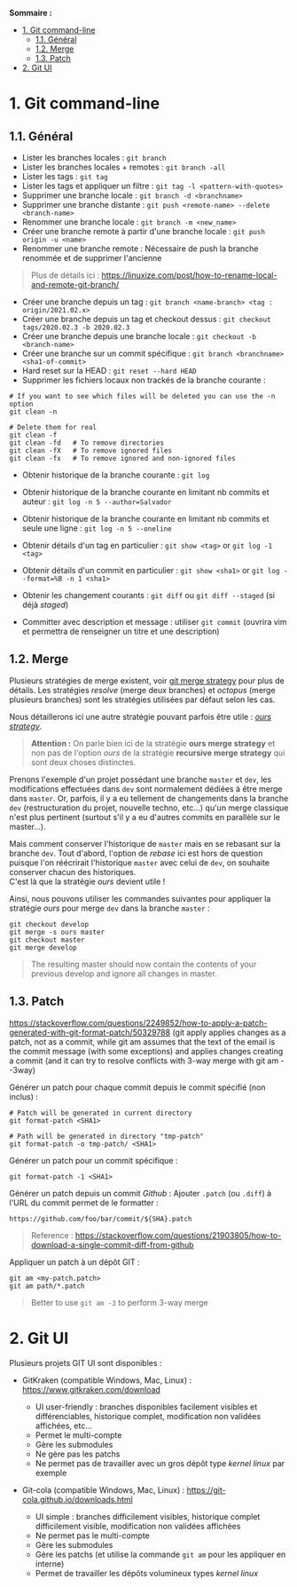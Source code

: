 **Sommaire :**
- [1. Git command-line](#1-git-command-line)
  - [1.1. Général](#11-général)
  - [1.2. Merge](#12-merge)
  - [1.3. Patch](#13-patch)
- [2. Git UI](#2-git-ui)

# 1. Git command-line

## 1.1. Général 

- Lister les branches locales : `git branch`
- Lister les branches locales + remotes : `git branch -all`
- Lister les tags : `git tag`
- Lister les tags et appliquer un filtre : `git tag -l <pattern-with-quotes>`
- Supprimer une branche locale : `git branch -d <branchname>`
- Supprimer une branche distante : `git push <remote-name> --delete <branch-name>`
- Renommer une branche locale : `git branch -m <new_name>`
- Créer une branche remote à partir d'une branche locale : `git push origin -u <name>`
- Renommer une branche remote : Nécessaire de push la branche renommée et de supprimer l'ancienne
> Plus de détails ici : https://linuxize.com/post/how-to-rename-local-and-remote-git-branch/

- Créer une branche depuis un tag : `git branch <name-branch> <tag : origin/2021.02.x>`
- Créer une branche depuis un tag et checkout dessus : `git checkout tags/2020.02.3 -b 2020.02.3`
- Créer une branche depuis une branche locale : `git checkout -b <branch-name>`
- Créer une branche sur un commit spécifique : `git branch <branchname> <sha1-of-commit>`
- Hard reset sur la HEAD : `git reset --hard HEAD`
- Supprimer les fichiers locaux non trackés de la branche courante :
```shell
# If you want to see which files will be deleted you can use the -n option
git clean -n

# Delete them for real
git clean -f
git clean -fd   # To remove directories
git clean -fX   # To remove ignored files
git clean -fx   # To remove ignored and non-ignored files
```

- Obtenir historique de la branche courante : `git log`
- Obtenir historique de la branche courante en limitant nb commits et auteur : `git log -n 5 --author=Salvador`
- Obtenir historique de la branche courante en limitant nb commits et seule une ligne : `git log -n 5 --oneline`
- Obtenir détails d'un tag en particulier : `git show <tag>` or `git log -1 <tag>`
- Obtenir détails d'un commit en particulier : `git show <sha1>` or `git log --format=%B -n 1 <sha1>`

- Obtenir les changement courants : `git diff` ou `git diff --staged` (si déjà _staged_)
- Committer avec description et message : utiliser `git commit` (ouvrira vim et permettra de renseigner un titre et une description)

## 1.2. Merge

Plusieurs stratégies de merge existent, voir [git merge strategy](https://git-scm.com/docs/git-merge/en#_merge_strategies) pour plus de détails. Les stratégies _resolve_ (merge deux branches) et _octopus_ (merge plusieurs branches) sont les stratégies utilisées par défaut selon les cas.

Nous détaillerons ici une autre stratégie pouvant parfois être utile : [_ours strategy_](https://git-scm.com/docs/git-merge/en#_merge_strategies).  
> **Attention :** On parle bien ici de la stratégie **ours merge strategy** et non pas de l'option _ours_ de la stratégie **recursive merge strategy** qui sont deux choses distinctes.
 
Prenons l'exemple d'un projet possédant une branche `master` et `dev`, les modifications effectuées dans `dev` sont normalement dédiées à être merge dans `master`. Or, parfois, il y a eu tellement de changements dans la branche `dev` (restructuration du projet, nouvelle techno, etc...) qu'un merge classique n'est plus pertinent (surtout s'il y a eu d'autres commits en parallèle sur le master...).

Mais comment conserver l'historique de `master` mais en se rebasant sur la branche `dev`. Tout d'abord, l'option de _rebase_ ici est hors de question puisque l'on réécrirait l'historique `master` avec celui de `dev`, on souhaite conserver chacun des historiques.  
C'est là que la stratégie _ours_ devient utile !

Ainsi, nous pouvons utiliser les commandes suivantes pour appliquer la stratégie _ours_ pour merge `dev` dans la branche `master` :
```shell
git checkout develop
git merge -s ours master
git checkout master
git merge develop
```
> The resulting master should now contain the contents of your previous develop and ignore all changes in master.

## 1.3. Patch

https://stackoverflow.com/questions/2249852/how-to-apply-a-patch-generated-with-git-format-patch/50329788
(git apply applies changes as a patch, not as a commit, while git am assumes that the text of the email is the commit message (with some exceptions) and applies changes creating a commit (and it can try to resolve conflicts with 3-way merge with git am --3way)

Générer un patch pour chaque commit depuis le commit <SHA1> spécifié (non inclus) :
```shell
# Patch will be generated in current directory
git format-patch <SHA1>

# Path will be generated in directory "tmp-patch"
git format-patch -o tmp-patch/ <SHA1> 
```

Générer un patch pour un commit spécifique :
```shell
git format-patch -1 <SHA1>
```

Générer un patch depuis un commit _Github_ :
Ajouter `.patch` (ou `.diff`) à l'URL du commit permet de le formatter :
```shell
https://github.com/foo/bar/commit/${SHA}.patch
```
> Reference : https://stackoverflow.com/questions/21903805/how-to-download-a-single-commit-diff-from-github


Appliquer un patch à un dépôt GIT :
```shell
git am <my-patch.patch>
git am path/*.patch
```
> Better to use `git am -3` to perform 3-way merge

# 2. Git UI

Plusieurs projets GIT UI sont disponibles :
- GitKraken (compatible Windows, Mac, Linux) : https://www.gitkraken.com/download
  - UI user-friendly : branches disponibles facilement visibles et différenciables, historique complet, modification non validées affichées, etc... 
  - Permet le multi-compte
  - Gère les submodules
  - Ne gère pas les patchs
  - Ne permet pas de travailler avec un gros dépôt type _kernel linux_ par exemple

- Git-cola (compatible Windows, Mac, Linux) : https://git-cola.github.io/downloads.html
  - UI simple : branches difficilement visibles, historique complet difficilement visible, modification non validées affichées
  - Ne permet pas le multi-compte
  - Gère les submodules
  - Gère les patchs (et utilise la commande `git am` pour les appliquer en interne)
  - Permet de travailler les dépôts volumineux types _kernel linux_